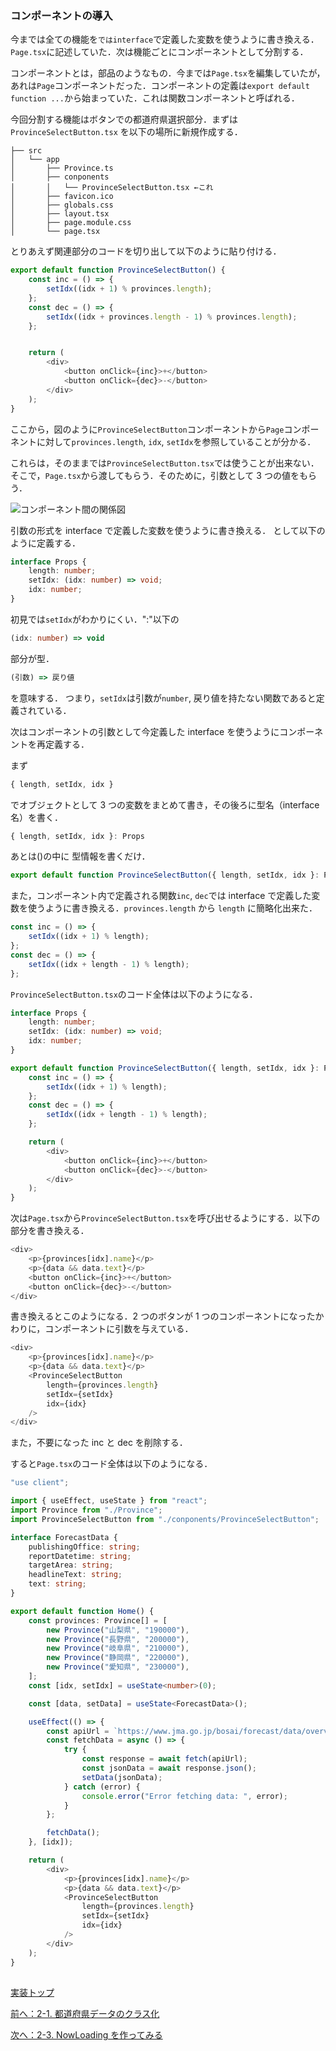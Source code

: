 ### コンポーネントの導入

今までは全ての機能を`ではinterface`で定義した変数を使うように書き換える．`Page.tsx`に記述していた．次は機能ごとにコンポーネントとして分割する．

コンポーネントとは，部品のようなもの．今までは`Page.tsx`を編集していたが，あれは`Page`コンポーネントだった．コンポーネントの定義は`export default function ...`から始まっていた．これは関数コンポーネントと呼ばれる．

今回分割する機能はボタンでの都道府県選択部分．まずは `ProvinceSelectButton.tsx` を以下の場所に新規作成する．

```
├── src
│   └── app
│       ├── Province.ts
│       ├── conponents
│       │   └── ProvinceSelectButton.tsx ←これ
│       ├── favicon.ico
│       ├── globals.css
│       ├── layout.tsx
│       ├── page.module.css
│       └── page.tsx
```

とりあえず関連部分のコードを切り出して以下のように貼り付ける．

```TypeScript
export default function ProvinceSelectButton() {
    const inc = () => {
        setIdx((idx + 1) % provinces.length);
    };
    const dec = () => {
        setIdx((idx + provinces.length - 1) % provinces.length);
    };


    return (
        <div>
            <button onClick={inc}>+</button>
            <button onClick={dec}>-</button>
        </div>
    );
}
```

ここから，図のように`ProvinceSelectButton`コンポーネントから`Page`コンポーネントに対して`provinces.length`, `idx`, `setIdx`を参照していることが分かる．

これらは，そのままでは`ProvinceSelectButton.tsx`では使うことが出来ない．そこで，`Page.tsx`から渡してもらう．そのために，引数として 3 つの値をもらう．

![コンポーネント間の関係図](2_1_component.svg)

引数の形式を interface で定義した変数を使うように書き換える． として以下のように定義する．

```TypeScript
interface Props {
    length: number;
    setIdx: (idx: number) => void;
    idx: number;
}
```

初見では`setIdx`がわかりにくい．":"以下の

```TypeScript
(idx: number) => void
```

部分が型．

```TypeScript
(引数) => 戻り値
```

を意味する．
つまり，`setIdx`は引数が`number`, 戻り値を持たない関数であると定義されている．

次はコンポーネントの引数として今定義した interface を使うようにコンポーネントを再定義する．

まず

```TypeScript
{ length, setIdx, idx }
```

でオブジェクトとして 3 つの変数をまとめて書き，その後ろに型名（interface 名）を書く．

```TypeScript
{ length, setIdx, idx }: Props
```

あとは()の中に 型情報を書くだけ．

```TypeScript
export default function ProvinceSelectButton({ length, setIdx, idx }: Props) {
```

また，コンポーネント内で定義される関数`inc`, `dec`では interface で定義した変数を使うように書き換える．`provinces.length` から `length` に簡略化出来た．

```TypeScript
const inc = () => {
    setIdx((idx + 1) % length);
};
const dec = () => {
    setIdx((idx + length - 1) % length);
};
```

`ProvinceSelectButton.tsx`のコード全体は以下のようになる．

```TypeScript
interface Props {
    length: number;
    setIdx: (idx: number) => void;
    idx: number;
}

export default function ProvinceSelectButton({ length, setIdx, idx }: Props) {
    const inc = () => {
        setIdx((idx + 1) % length);
    };
    const dec = () => {
        setIdx((idx + length - 1) % length);
    };

    return (
        <div>
            <button onClick={inc}>+</button>
            <button onClick={dec}>-</button>
        </div>
    );
}

```

次は`Page.tsx`から`ProvinceSelectButton.tsx`を呼び出せるようにする．以下の部分を書き換える．

```TypeScript
<div>
    <p>{provinces[idx].name}</p>
    <p>{data && data.text}</p>
    <button onClick={inc}>+</button>
    <button onClick={dec}>-</button>
</div>
```

書き換えるとこのようになる．2 つのボタンが 1 つのコンポーネントになったかわりに，コンポーネントに引数を与えている．

```TypeScript
<div>
    <p>{provinces[idx].name}</p>
    <p>{data && data.text}</p>
    <ProvinceSelectButton
        length={provinces.length}
        setIdx={setIdx}
        idx={idx}
    />
</div>
```

また，不要になった inc と dec を削除する．

すると`Page.tsx`のコード全体は以下のようになる．

```TypeScript
"use client";

import { useEffect, useState } from "react";
import Province from "./Province";
import ProvinceSelectButton from "./conponents/ProvinceSelectButton";

interface ForecastData {
    publishingOffice: string;
    reportDatetime: string;
    targetArea: string;
    headlineText: string;
    text: string;
}

export default function Home() {
    const provinces: Province[] = [
        new Province("山梨県", "190000"),
        new Province("長野県", "200000"),
        new Province("岐阜県", "210000"),
        new Province("静岡県", "220000"),
        new Province("愛知県", "230000"),
    ];
    const [idx, setIdx] = useState<number>(0);

    const [data, setData] = useState<ForecastData>();

    useEffect(() => {
        const apiUrl = `https://www.jma.go.jp/bosai/forecast/data/overview_forecast/${provinces[idx].code}.json`;
        const fetchData = async () => {
            try {
                const response = await fetch(apiUrl);
                const jsonData = await response.json();
                setData(jsonData);
            } catch (error) {
                console.error("Error fetching data: ", error);
            }
        };

        fetchData();
    }, [idx]);

    return (
        <div>
            <p>{provinces[idx].name}</p>
            <p>{data && data.text}</p>
            <ProvinceSelectButton
                length={provinces.length}
                setIdx={setIdx}
                idx={idx}
            />
        </div>
    );
}

```

##
[実装トップ](https://github.com/Tsuyopon-1067/its-nextjs-practice/blob/main/doc/implement/0_implement.md)

[前へ：2-1. 都道府県データのクラス化](https://github.com/Tsuyopon-1067/its-nextjs-practice/blob/main/doc/implement/2_refactoring/1_class.md)

[次へ：2-3. NowLoading を作ってみる](https://github.com/Tsuyopon-1067/its-nextjs-practice/blob/main/doc/implement/2_refactoring/3_nowLoading.md)